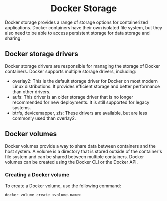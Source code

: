 <h1 align="center"> Docker Storage </h1>

Docker storage provides a range of storage options for containerized applications. Docker containers have their own isolated file system, but they also need to be able to access persistent storage for data storage and sharing.

## Docker storage drivers

Docker storage drivers are responsible for managing the storage of Docker containers. Docker supports multiple storage drivers, including:

- overlay2: This is the default storage driver for Docker on most modern Linux distributions. It provides efficient storage and better performance than other drivers.
- aufs: This driver is an older storage driver that is no longer recommended for new deployments. It is still supported for legacy systems.
- btrfs, devicemapper, zfs: These drivers are available, but are less commonly used than overlay2.

## Docker volumes

Docker volumes provide a way to share data between containers and the host system. A volume is a directory that is stored outside of the container's file system and can be shared between multiple containers. Docker volumes can be created using the Docker CLI or the Docker API.

### Creating a Docker volume

To create a Docker volume, use the following command:

```bash
docker volume create <volume-name>
```